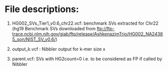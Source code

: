 # File descriptions:

  1. HG002_SVs_Tier1_v0.6_chr22.vcf: benchmark SVs extracted for Chr22
  (hg19 Benchmark SVs downloaded from ftp://ftp-trace.ncbi.nlm.nih.gov/giab/ftp/release/AshkenazimTrio/HG002_NA24385_son/NIST_SV_v0.6/)

  2. output_k<x>.vcf : Nibbler output for k-mer size x

  3. parent.vcf: SVs with HG2count=0 i.e. to be considered as FP if called by Nibbler

  
  

